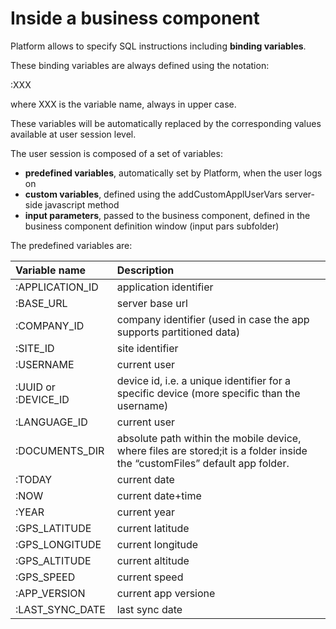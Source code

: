 # Inside a business component

Platform allows to specify SQL instructions including **binding variables**.

These binding variables are always defined using the notation:

:XXX

where XXX is the variable name, always in upper case.

These variables will be automatically replaced by the corresponding values available at user session level.

The user session is composed of a set of variables:

* **predefined variables**, automatically set by Platform, when the user logs on
* **custom variables**, defined using the addCustomApplUserVars server-side javascript method
* **input parameters**, passed to the business component, defined in the business component definition window \(input pars subfolder\)

The predefined variables are:

| Variable name | Description |
| :--- | :--- |
| :APPLICATION\_ID | application identifier |
| :BASE\_URL | server base url |
| :COMPANY\_ID | company identifier \(used in case the app supports partitioned data\) |
| :SITE\_ID | site identifier |
| :USERNAME | current user |
| :UUID or :DEVICE\_ID | device id, i.e. a unique identifier for a specific device \(more specific than the username\) |
| :LANGUAGE\_ID | current user |
| :DOCUMENTS\_DIR | absolute path within the mobile device, where files are stored;it is a folder inside the “customFiles” default app folder. |
| :TODAY | current date |
| :NOW | current date+time |
| :YEAR | current year |
| :GPS\_LATITUDE | current latitude |
| :GPS\_LONGITUDE | current longitude |
| :GPS\_ALTITUDE | current altitude |
| :GPS\_SPEED | current speed |
| :APP\_VERSION | current app versione |
| :LAST\_SYNC\_DATE | last sync date |

